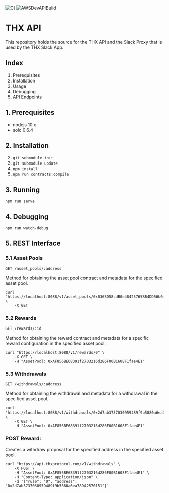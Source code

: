 ![CI](https://github.com/thxprotocol/api/workflows/CI/badge.svg?branch=master)
![AWSDevAPIBuild](https://codebuild.eu-west-3.amazonaws.com/badges?uuid=eyJlbmNyeXB0ZWREYXRhIjoiUG8vWDVFdTd0SGpRa2Q2MGRMSVF3YUQyWnJ6VmpjVGl3UGdERXoyb1hoZDE4U2NkQjd1NDZ5enpKR0tvcjJ1aWhleVdrUGVoUlgxVG5kOFhCK05uV3BjPSIsIml2UGFyYW1ldGVyU3BlYyI6IjNQdWo1cXNPb3JBUUVnVVQiLCJtYXRlcmlhbFNldFNlcmlhbCI6MX0%3D&branch=master)

# THX API

This repository holds the source for the THX API and the Slack Proxy that is used by the THX Slack App.

## Index

1. Prerequisites
2. Installation
3. Usage
4. Debugging
5. API Endpoints

## 1. Prerequisites

-   nodejs 10.x
-   solc 0.6.4

## 2. Installation

2. `git submodule init`
3. `git submodule update`
4. `npm install`
5. `npm run contracts:compile`

## 3. Running

```
npm run serve
```

## 4. Debugging

```
npm run watch-debug
```

## 5. REST Interface

### 5.1 Asset Pools

`GET /asset_pools/:address`

Method for obtaining the asset pool contract and metadata for the specified asset pool.

```
curl "https://localhost:8088/v1/asset_pools/0x036BD58cdB0e48425765BB4DD56b0a55E12e1Acd" \
    -X GET
```

### 5.2 Rewards

`GET /rewards/:id`

Method for obtaining the reward contract and metadata for a specific reward configuration in the specified asset pool.

```
curl "https://localhost:8088/v1/rewards/0" \
    -X GET \
    -H "AssetPool: 0xAF856BE68391f2703216d286F00B1608F1fae4E1"
```

### 5.3 Withdrawals

`GET /withdrawals/:address`

Method for obtaining the withdrawal and metadata for a withdrawal in the specified asset pool.

```
curl "https://localhost:8088/v1/withdrawals/0x2d7ab3737030959489f9b5880a6ea78942570151" \
    -X GET \
    -H "AssetPool: 0xAF856BE68391f2703216d286F00B1608F1fae4E1"
```

### POST Reward:

Creates a withdraw proposal for the specified address in the specified asset pool.

```
curl "https://api.thxprotocol.com/v1/withdrawals" \
    -X POST \
    -H "AssetPool: 0xAF856BE68391f2703216d286F00B1608F1fae4E1" \
    -H "Content-Type: application/json" \
    -d '{"rule": "0", "address": "0x2d7ab3737030959489f9b5880a6ea78942570151"}'
```
